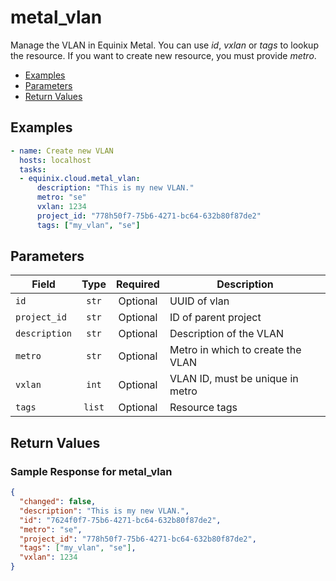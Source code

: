 # metal_vlan

Manage the VLAN in Equinix Metal. You can use *id*, *vxlan* or *tags* to lookup the resource. If you want to create new resource, you must provide *metro*.


- [Examples](#examples)
- [Parameters](#parameters)
- [Return Values](#return-values)

## Examples

```yaml
- name: Create new VLAN
  hosts: localhost
  tasks:
  - equinix.cloud.metal_vlan:
      description: "This is my new VLAN."
      metro: "se"
      vxlan: 1234
      project_id: "778h50f7-75b6-4271-bc64-632b80f87de2"
      tags: ["my_vlan", "se"]

```










## Parameters

| Field     | Type | Required | Description                                                                  |
|-----------|------|----------|------------------------------------------------------------------------------|
| `id` | <center>`str`</center> | <center>Optional</center> | UUID of vlan   |
| `project_id` | <center>`str`</center> | <center>Optional</center> | ID of parent project   |
| `description` | <center>`str`</center> | <center>Optional</center> | Description of the VLAN   |
| `metro` | <center>`str`</center> | <center>Optional</center> | Metro in which to create the VLAN   |
| `vxlan` | <center>`int`</center> | <center>Optional</center> | VLAN ID, must be unique in metro   |
| `tags` | <center>`list`</center> | <center>Optional</center> | Resource tags   |







## Return Values



### Sample Response for metal_vlan
```json
{
  "changed": false,
  "description": "This is my new VLAN.",
  "id": "7624f0f7-75b6-4271-bc64-632b80f87de2",
  "metro": "se",
  "project_id": "778h50f7-75b6-4271-bc64-632b80f87de2",
  "tags": ["my_vlan", "se"],
  "vxlan": 1234
}
```


